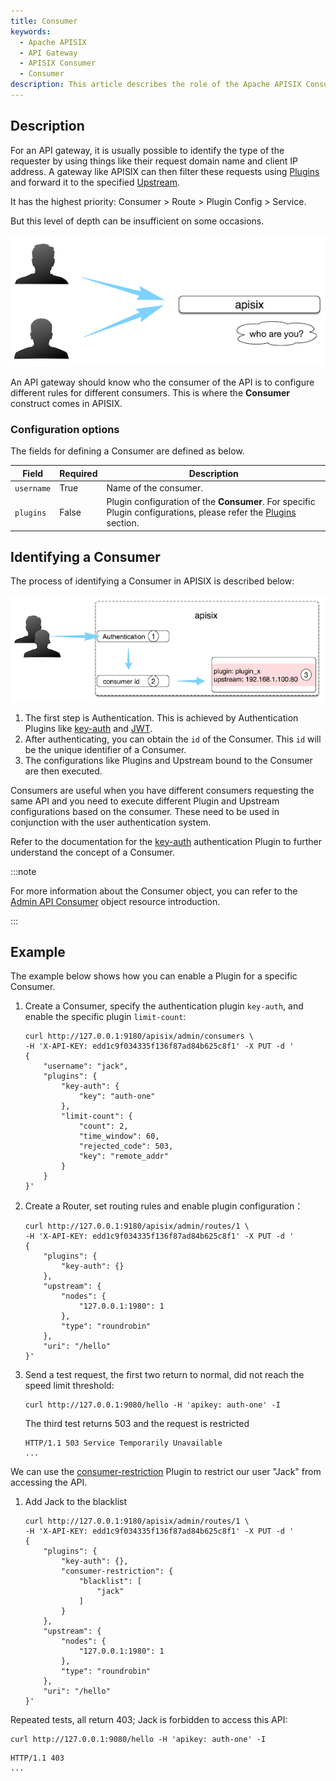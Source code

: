 ```yaml
---
title: Consumer
keywords:
  - Apache APISIX
  - API Gateway
  - APISIX Consumer
  - Consumer
description: This article describes the role of the Apache APISIX Consumer object and how to use the Consumer.
---
```


<!--
#
# Licensed to the Apache Software Foundation (ASF) under one or more
# contributor license agreements.  See the NOTICE file distributed with
# this work for additional information regarding copyright ownership.
# The ASF licenses this file to You under the Apache License, Version 2.0
# (the "License"); you may not use this file except in compliance with
# the License.  You may obtain a copy of the License at
#
#     http://www.apache.org/licenses/LICENSE-2.0
#
# Unless required by applicable law or agreed to in writing, software
# distributed under the License is distributed on an "AS IS" BASIS,
# WITHOUT WARRANTIES OR CONDITIONS OF ANY KIND, either express or implied.
# See the License for the specific language governing permissions and
# limitations under the License.
#
-->

## Description

For an API gateway, it is usually possible to identify the type of the requester by using things like their request domain name and client IP address. A gateway like APISIX can then filter these requests using [Plugins](./plugin.md) and forward it to the specified [Upstream](./upstream.md).

It has the highest priority: Consumer > Route > Plugin Config > Service.

But this level of depth can be insufficient on some occasions.

![consumer-who](../../../assets/images/consumer-who.png)

An API gateway should know who the consumer of the API is to configure different rules for different consumers. This is where the **Consumer** construct comes in APISIX.

### Configuration options

The fields for defining a Consumer are defined as below.

| Field      | Required | Description                                                                                                                                                                      |
| ---------- | -------- | -------------------------------------------------------------------------------------------------------------------------------------------------------------------------------- |
| `username` | True      | Name of the consumer.                                                                                                                                                             |
| `plugins`  | False       | Plugin configuration of the **Consumer**. For specific Plugin configurations, please refer the [Plugins](./plugin.md) section. |

## Identifying a Consumer

The process of identifying a Consumer in APISIX is described below:

![consumer-internal](../../../assets/images/consumer-internal.png)

1. The first step is Authentication. This is achieved by Authentication Plugins like [key-auth](../plugins/key-auth.md) and [JWT](../plugins/jwt-auth.md).
2. After authenticating, you can obtain the `id` of the Consumer. This `id` will be the unique identifier of a Consumer.
3. The configurations like Plugins and Upstream bound to the Consumer are then executed.

Consumers are useful when you have different consumers requesting the same API and you need to execute different Plugin and Upstream configurations based on the consumer. These need to be used in conjunction with the user authentication system.

Refer to the documentation for the [key-auth](../plugins/key-auth.md) authentication Plugin to further understand the concept of a Consumer.

:::note

For more information about the Consumer object, you can refer to the [Admin API Consumer](../admin-api.md#consumer) object resource introduction.

:::

## Example

The example below shows how you can enable a Plugin for a specific Consumer.

1. Create a Consumer, specify the authentication plugin `key-auth`, and enable the specific plugin `limit-count`:

    ```shell
    curl http://127.0.0.1:9180/apisix/admin/consumers \
    -H 'X-API-KEY: edd1c9f034335f136f87ad84b625c8f1' -X PUT -d '
    {
        "username": "jack",
        "plugins": {
            "key-auth": {
                "key": "auth-one"
            },
            "limit-count": {
                "count": 2,
                "time_window": 60,
                "rejected_code": 503,
                "key": "remote_addr"
            }
        }
    }'
    ```

2. Create a Router, set routing rules and enable plugin configuration：

    ```shell
    curl http://127.0.0.1:9180/apisix/admin/routes/1 \
    -H 'X-API-KEY: edd1c9f034335f136f87ad84b625c8f1' -X PUT -d '
    {
        "plugins": {
            "key-auth": {}
        },
        "upstream": {
            "nodes": {
                "127.0.0.1:1980": 1
            },
            "type": "roundrobin"
        },
        "uri": "/hello"
    }'
    ```

3. Send a test request, the first two return to normal, did not reach the speed limit threshold:

    ```shell
    curl http://127.0.0.1:9080/hello -H 'apikey: auth-one' -I
    ```

    The third test returns 503 and the request is restricted

    ```shell
    HTTP/1.1 503 Service Temporarily Unavailable
    ...
    ```

We can use the [consumer-restriction](../plugins/consumer-restriction.md) Plugin to restrict our user "Jack" from accessing the API.

1. Add Jack to the blacklist

    ```shell
    curl http://127.0.0.1:9180/apisix/admin/routes/1 \
    -H 'X-API-KEY: edd1c9f034335f136f87ad84b625c8f1' -X PUT -d '
    {
        "plugins": {
            "key-auth": {},
            "consumer-restriction": {
                "blacklist": [
                    "jack"
                ]
            }
        },
        "upstream": {
            "nodes": {
                "127.0.0.1:1980": 1
            },
            "type": "roundrobin"
        },
        "uri": "/hello"
    }'
    ```

Repeated tests, all return 403; Jack is forbidden to access this API:

```
curl http://127.0.0.1:9080/hello -H 'apikey: auth-one' -I
```

```
HTTP/1.1 403
...
```
